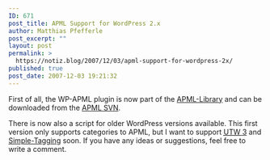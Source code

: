 ```yaml
---
ID: 671
post_title: APML Support for WordPress 2.x
author: Matthias Pfefferle
post_excerpt: ""
layout: post
permalink: >
  https://notiz.blog/2007/12/03/apml-support-for-wordpress-2x/
published: true
post_date: 2007-12-03 19:21:32
---
```

<!-- wp:paragraph -->
<p>First of all, the WP-APML plugin is now part of the <a href="http://code.google.com/p/apml-library/">APML-Library</a> and can be downloaded from the <a href="http://apml-library.googlecode.com/svn/trunk/wordpress/">APML SVN</a>.</p>
<!-- /wp:paragraph -->

<!-- wp:paragraph -->
<p>There is now also a script for older WordPress versions available. This first version only supports categories to APML, but I want to support <a href="http://www.neato.co.nz/ultimate-tag-warrior/"><abbr title="Ultimate Tag Warrior">UTW</abbr> 3</a> and <a href="http://sw-guide.de/wordpress/plugins/simple-tagging/">Simple-Tagging</a> soon. If you have any ideas or suggestions, feel free to write a comment.</p>
<!-- /wp:paragraph -->
